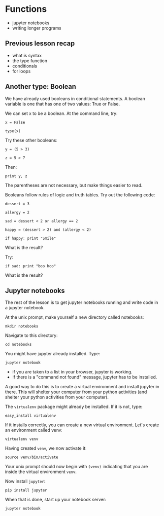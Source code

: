 # Functions

- jupyter notebooks
- writing longer programs

## Previous lesson recap

- what is syntax
- the type function
- conditionals
- for loops

## Another type: Boolean

We have already used booleans in conditional statements. A boolean variable is one that has one of two values: True or False. 

We can set x to be a boolean. At the command line, try: 

`x = False`

`type(x)`

Try these other booleans: 

`y = (5 > 3)`

`z = 5 > 7`

Then: 

`print y, z`

The parentheses are not necessary, but make things easier to read. 

Booleans follow rules of logic and truth tables. Try out the following code: 

`dessert = 3`

`allergy = 2`

`sad = dessert < 2 or allergy == 2`

`happy = (dessert > 2) and (allergy < 2)`

`if happy:
      print "Smile"`
     
What is the result? 

Try:

`if sad:
     print "boo hoo"`
     
What is the result?

## Jupyter notebooks

The rest of the lesson is to get jupyter notebooks running and write code in a jupyter notebook. 

At the unix prompt, make yourself a new directory called notebooks: 

`mkdir notebooks`

Navigate to this directory:

`cd notebooks`

You might have jupyter already installed. Type: 

`jupyter notebook`

- if you are taken to a list in your browser, jupyter is working. 
- If there is a "command not found" message, jupyter has to be installed. 

A good way to do this is to create a virtual environment and install jupyter in there. This will shelter your computer from your python activities (and shelter your python activities from your computer). 

The `virtualenv` package might already be installed. If it is not, type: 

`easy_install virtualenv`

If it installs correctly, you can create a new virtual environment. Let's create an environment called venv: 

`virtualenv venv`

Having created `venv`, we now activate it: 

`source venv/bin/activate`

Your unix prompt should now begin with `(venv)` indicating that you are inside the virtual environment `venv`. 

Now install `jupyter`: 

`pip install jupyter`

When that is done, start up your notebook server: 

`jupyter notebook`

     




